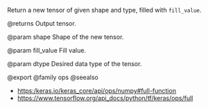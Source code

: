 Return a new tensor of given shape and type, filled with `fill_value`.

@returns
    Output tensor.

@param shape
Shape of the new tensor.

@param fill_value
Fill value.

@param dtype
Desired data type of the tensor.

@export
@family ops
@seealso
+ <https:/keras.io/keras_core/api/ops/numpy#full-function>
+ <https://www.tensorflow.org/api_docs/python/tf/keras/ops/full>
